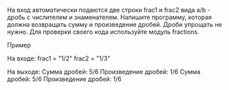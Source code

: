 На вход автоматически подаются две строки frac1 и frac2 вида a/b - дробь с числителем и знаменателем.
Напишите программу, которая должна возвращать сумму и произведение дробей. Дроби упрощать не нужно.
Для проверки своего кода используйте модуль fractions.

Пример

На входе:
frac1 = "1/2"
frac2 = "1/3"

На выходе:
Сумма дробей: 5/6
Произведение дробей: 1/6
Сумма дробей: 5/6
Произведение дробей: 1/6
